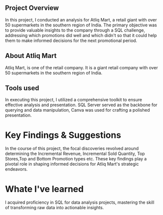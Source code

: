 ## Project Overview
In this project, I conducted an analysis for Atliq Mart, a retail giant with over 50 supermarkets in the southern region of India. The primary objective was to provide valuable insights to the company through a SQL challenge, addressing which promotions did well and which didn't so that it could help them to make informed decisions for the next promotional period. 

## About Atliq Mart
Atliq Mart, is one of the retail company. It is a giant retail company with over 50 supermarkets in the southern region of India.

## Tools used
In executing this project, I utilized a comprehensive toolkit to ensure effective analysis and presentation. SQL Server served as the backbone for querying and data manipulation, Canva was used for crafting a polished presentation.

# Key Findings & Suggestions
In the course of this project, the focal discoveries revolved around determining the Incremental Revenue, Incremental Sold Quantity, Top Stores,Top and Bottom Promotion types etc. These key findings play a pivotal role in shaping informed decisions for Atliq Mart's strategic endeavors.

# Whate I've learned
I acquired proficiency in SQL for data analysis projects, mastering the skill of transforming raw data into actionable insights.

